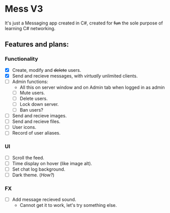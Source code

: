 # Mess V3
It's just a Messaging app created in C#, created for ~~fun~~ the sole purpose of learning C# networking.

## Features and plans:
### Functionality
- [x] Create, modify and ~~delete~~ users.
- [x] Send and recieve messages, with _virtually_ unlimited clients.
- [ ] Admin functions:
	* All this on server window and on Admin tab when logged in as admin
	- [ ] Mute users.
	- [ ] Delete users.
	- [ ] Lock down server.
	- [ ] Ban users?
- [ ] Send and recieve images.
- [ ] Send and recieve files.
- [ ] User icons.
- [ ] Record of user aliases.
### UI
- [ ] Scroll the feed.
- [ ] Time display on hover (like image alt).
- [ ] Set chat log background.
- [ ] Dark theme. (_How?_)
### FX
- [ ] Add message recieved sound.
	* Cannot get it to work, let's try something else.
